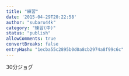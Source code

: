 ```yaml
---
title: "練習"
date: '2015-04-29T20:22:58'
author: "subaru44k"
category: "練習(中)"
status: "publish"
allowComments: true
convertBreaks: false
entryHash: "1ecba55c2895b0d0a8cb2974a8f99c6c"
---
```

30分ジョグ
